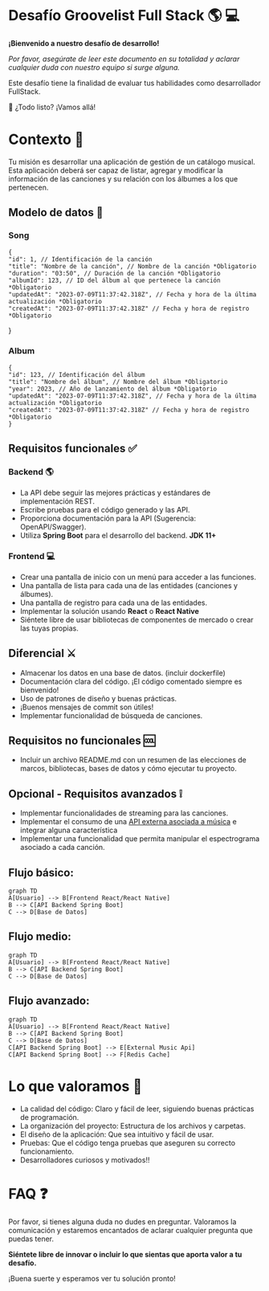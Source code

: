 
# Desafío Groovelist Full Stack  :earth_americas: :computer: 

**¡Bienvenido a nuestro desafío de desarrollo!**

_Por favor, asegúrate de leer este documento en su totalidad y aclarar cualquier duda con nuestro equipo si surge alguna._

Este desafío tiene la finalidad de evaluar tus habilidades como desarrollador FullStack.

:rocket: ¿Todo listo? ¡Vamos allá!

# Contexto :game_die:

Tu misión es desarrollar una aplicación de gestión de un catálogo musical. Esta aplicación deberá ser capaz de listar, agregar y modificar la información de las canciones y su relación con los álbumes a los que pertenecen.

## Modelo de datos :memo:

### Song

    {
    "id": 1, // Identificación de la canción
    "title": "Nombre de la canción", // Nombre de la canción *Obligatorio
    "duration": "03:50", // Duración de la canción *Obligatorio
    "albumId": 123, // ID del álbum al que pertenece la canción *Obligatorio
    "updatedAt": "2023-07-09T11:37:42.318Z", // Fecha y hora de la última actualización *Obligatorio
    "createdAt": "2023-07-09T11:37:42.318Z" // Fecha y hora de registro *Obligatorio
}

 
### Album

    {
    "id": 123, // Identificación del álbum
    "title": "Nombre del álbum", // Nombre del álbum *Obligatorio
    "year": 2023, // Año de lanzamiento del álbum *Obligatorio
    "updatedAt": "2023-07-09T11:37:42.318Z", // Fecha y hora de la última actualización *Obligatorio
    "createdAt": "2023-07-09T11:37:42.318Z" // Fecha y hora de registro *Obligatorio
    }



## Requisitos funcionales :white_check_mark:

### Backend :earth_americas:

-   La API debe seguir las mejores prácticas y estándares de implementación REST.
-   Escribe pruebas para el código generado y las API.
-   Proporciona documentación para la API (Sugerencia: OpenAPI/Swagger).
-   Utiliza **Spring Boot** para el desarrollo del backend. **JDK 11+**

### Frontend :computer:

-   Crear una pantalla de inicio con un menú para acceder a las funciones.
-   Una pantalla de lista para cada una de las entidades (canciones y álbumes).
-   Una pantalla de registro para cada una de las entidades.
-   Implementar la solución usando **React** o **React Native** 
-   Siéntete libre de usar bibliotecas de componentes de mercado o crear las tuyas propias.

## Diferencial :crossed_swords:

-  Almacenar los datos en una base de datos. (incluir dockerfile)
- Documentación clara del código. ¡El código comentado siempre es bienvenido!
-   Uso de patrones de diseño y buenas prácticas.
-   ¡Buenos mensajes de commit son útiles!
-   Implementar funcionalidad de búsqueda de canciones.


## Requisitos no funcionales :cool:

-   Incluir un archivo README.md con un resumen de las elecciones de marcos, bibliotecas, bases de datos y cómo ejecutar tu proyecto.

## Opcional - Requisitos avanzados :grey_exclamation:

-   Implementar funcionalidades de streaming para las canciones.
- Implementar el consumo de una [API externa asociada a música](https://github.com/public-apis/public-apis#music) e integrar alguna característica 
-   Implementar una funcionalidad que permita manipular el espectrograma asociado a cada canción.

## Flujo básico:

```mermaid
graph TD
A[Usuario] --> B[Frontend React/React Native]
B --> C[API Backend Spring Boot]
C --> D[Base de Datos]
```

## Flujo medio:

```mermaid
graph TD
A[Usuario] --> B[Frontend React/React Native]
B --> C[API Backend Spring Boot]
C --> D[Base de Datos]
```

## Flujo avanzado:

```mermaid
graph TD
A[Usuario] --> B[Frontend React/React Native]
B --> C[API Backend Spring Boot]
C --> D[Base de Datos]
C[API Backend Spring Boot] --> E[External Music Api]
C[API Backend Spring Boot] --> F[Redis Cache]
```

# Lo que valoramos :dart:

-   La calidad del código: Claro y fácil de leer, siguiendo buenas prácticas de programación.
-   La organización del proyecto: Estructura de los archivos y carpetas.
-   El diseño de la aplicación: Que sea intuitivo y fácil de usar.
-   Pruebas: Que el código tenga pruebas que aseguren su correcto funcionamiento.
-   Desarrolladores curiosos y motivados!!

# FAQ :question:

Por favor, si tienes alguna duda no dudes en preguntar. Valoramos la comunicación y estaremos encantados de aclarar cualquier pregunta que puedas tener.

**Siéntete libre de innovar o incluir  lo que sientas que aporta valor a  tu desafío.**

¡Buena suerte y esperamos ver tu solución pronto!

